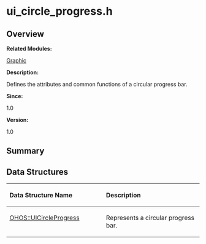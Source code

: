 # ui\_circle\_progress.h<a name="EN-US_TOPIC_0000001054479547"></a>

## **Overview**<a name="section277067731093528"></a>

**Related Modules:**

[Graphic](graphic.md)

**Description:**

Defines the attributes and common functions of a circular progress bar. 

**Since:**

1.0

**Version:**

1.0

## **Summary**<a name="section1169733594093528"></a>

## Data Structures<a name="nested-classes"></a>

<a name="table62986335093528"></a>
<table><thead align="left"><tr id="row593754608093528"><th class="cellrowborder" valign="top" width="50%" id="mcps1.1.3.1.1"><p id="p2124533238093528"><a name="p2124533238093528"></a><a name="p2124533238093528"></a>Data Structure Name</p>
</th>
<th class="cellrowborder" valign="top" width="50%" id="mcps1.1.3.1.2"><p id="p963240968093528"><a name="p963240968093528"></a><a name="p963240968093528"></a>Description</p>
</th>
</tr>
</thead>
<tbody><tr id="row1937526350093528"><td class="cellrowborder" valign="top" width="50%" headers="mcps1.1.3.1.1 "><p id="p1986158507093528"><a name="p1986158507093528"></a><a name="p1986158507093528"></a><a href="ohos-uicircleprogress.md">OHOS::UICircleProgress</a></p>
</td>
<td class="cellrowborder" valign="top" width="50%" headers="mcps1.1.3.1.2 "><p id="p23758628093528"><a name="p23758628093528"></a><a name="p23758628093528"></a>Represents a circular progress bar. </p>
</td>
</tr>
</tbody>
</table>

